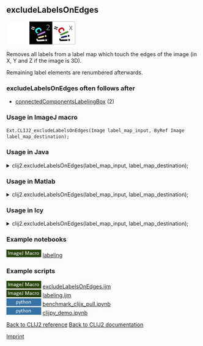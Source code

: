 ## excludeLabelsOnEdges
<img src="images/mini_empty_logo.png"/><img src="images/mini_clij2_logo.png"/><img src="images/mini_clijx_logo.png"/>

Removes all labels from a label map which touch the edges of the image (in X, Y and Z if the image is 3D). 

Remaining label elements are renumbered afterwards.

### excludeLabelsOnEdges often follows after
* <a href="reference_connectedComponentsLabelingBox">connectedComponentsLabelingBox</a> (2)


### Usage in ImageJ macro
```
Ext.CLIJ2_excludeLabelsOnEdges(Image label_map_input, ByRef Image label_map_destination);
```




### Usage in Java


<details>

<summary>
clij2.excludeLabelsOnEdges(label_map_input, label_map_destination);
</summary>
<pre class="highlight">// init CLIJ and GPU
import net.haesleinhuepf.clij2.CLIJ2;
import net.haesleinhuepf.clij.clearcl.ClearCLBuffer;
CLIJ2 clij2 = CLIJ2.getInstance();

// get input parameters
ClearCLBuffer label_map_input = clij2.push(label_map_inputImagePlus);
label_map_destination = clij2.create(label_map_input);
</pre>

<pre class="highlight">
// Execute operation on GPU
clij2.excludeLabelsOnEdges(label_map_input, label_map_destination);
</pre>

<pre class="highlight">
//show result
label_map_destinationImagePlus = clij2.pull(label_map_destination);
label_map_destinationImagePlus.show();

// cleanup memory on GPU
clij2.release(label_map_input);
clij2.release(label_map_destination);
</pre>

</details>





### Usage in Matlab


<details>

<summary>
clij2.excludeLabelsOnEdges(label_map_input, label_map_destination);
</summary>
<pre class="highlight">% init CLIJ and GPU
clij2 = init_clatlab();

% get input parameters
label_map_input = clij2.pushMat(label_map_input_matrix);
label_map_destination = clij2.create(label_map_input);
</pre>

<pre class="highlight">
% Execute operation on GPU
clij2.excludeLabelsOnEdges(label_map_input, label_map_destination);
</pre>

<pre class="highlight">
% show result
label_map_destination = clij2.pullMat(label_map_destination)

% cleanup memory on GPU
clij2.release(label_map_input);
clij2.release(label_map_destination);
</pre>

</details>





### Usage in Icy


<details>

<summary>
clij2.excludeLabelsOnEdges(label_map_input, label_map_destination);
</summary>
<pre class="highlight">// init CLIJ and GPU
importClass(net.haesleinhuepf.clicy.CLICY);
importClass(Packages.icy.main.Icy);

clij2 = CLICY.getInstance();

// get input parameters
label_map_input_sequence = getSequence();label_map_input = clij2.pushSequence(label_map_input_sequence);
label_map_destination = clij2.create(label_map_input);
</pre>

<pre class="highlight">
// Execute operation on GPU
clij2.excludeLabelsOnEdges(label_map_input, label_map_destination);
</pre>

<pre class="highlight">
// show result
label_map_destination_sequence = clij2.pullSequence(label_map_destination)
Icy.addSequence(label_map_destination_sequence
// cleanup memory on GPU
clij2.release(label_map_input);
clij2.release(label_map_destination);
</pre>

</details>





### Example notebooks
<a href="https://clij.github.io/clij2-docs/md/labeling"><img src="images/language_macro.png" height="20"/></a> [labeling](https://clij.github.io/clij2-docs/md/labeling)  




### Example scripts
<a href="https://github.com/clij/clij2-docs/blob/master/src/main/macro/excludeLabelsOnEdges.ijm"><img src="images/language_macro.png" height="20"/></a> [excludeLabelsOnEdges.ijm](https://github.com/clij/clij2-docs/blob/master/src/main/macro/excludeLabelsOnEdges.ijm)  
<a href="https://github.com/clij/clij2-docs/blob/master/src/main/macro/labeling.ijm"><img src="images/language_macro.png" height="20"/></a> [labeling.ijm](https://github.com/clij/clij2-docs/blob/master/src/main/macro/labeling.ijm)  
<a href="https://github.com/clij/clijpy/blob/master/python/benchmark_clijx_pull.ipynb"><img src="images/language_python.png" height="20"/></a> [benchmark_clijx_pull.ipynb](https://github.com/clij/clijpy/blob/master/python/benchmark_clijx_pull.ipynb)  
<a href="https://github.com/clij/clijpy/blob/master/python/clijpy_demo.ipynb"><img src="images/language_python.png" height="20"/></a> [clijpy_demo.ipynb](https://github.com/clij/clijpy/blob/master/python/clijpy_demo.ipynb)  


[Back to CLIJ2 reference](https://clij.github.io/clij2-docs/reference)
[Back to CLIJ2 documentation](https://clij.github.io/clij2-docs)

[Imprint](https://clij.github.io/imprint)
